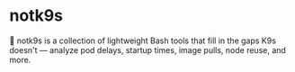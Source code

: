 # notk9s
🐢 notk9s is a collection of lightweight Bash tools that fill in the gaps K9s doesn't — analyze pod delays, startup times, image pulls, node reuse, and more.

